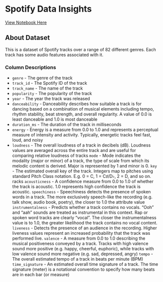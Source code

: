 # Spotify Data Insights

[View Notebook Here](https://nbviewer.org/github/Abstract-Dex/spotify_data_insights/blob/main/main.ipynb)

## About Dataset

This is a dataset of Spotify tracks over a range of 82 different genres. Each track has some audio features associated with it.

### Column Descriptions

- `genre` - The genre of the track
- `track_id` - The Spotify ID of the track
- `track_name` - The name of the track
- `popularity` - The popularity of the track
- `year` - The year the track was released
- `danceability` - Danceability describes how suitable a track is for dancing based on a combination of musical elements including tempo, rhythm stability, beat strength, and overall regularity. A value of 0.0 is least danceable and 1.0 is most danceable
- `duration_ms` - The duration of the track in milliseconds
- `energy` - Energy is a measure from 0.0 to 1.0 and represents a perceptual measure of intensity and activity. Typically, energetic tracks feel fast, loud, and noisy
- `loudness` - The overall loudness of a track in decibels (dB). Loudness values are averaged across the entire track and are useful for comparing relative loudness of tracks
  `mode` - Mode indicates the modality (major or minor) of a track, the type of scale from which its melodic content is derived. Major is represented by 1 and minor is 0.
  `key` - The estimated overall key of the track. Integers map to pitches using standard Pitch Class notation. E.g. 0 = C, 1 = C♯/D♭, 2 = D, and so on.
  racks
  `acousticness` - A confidence measure from 0.0 to 1.0 of whether the track is acoustic. 1.0 represents high confidence the track is acoustic.
  `speechiness` - Speechiness detects the presence of spoken words in a track. The more exclusively speech-like the recording (e.g. talk show, audio book, poetry), the closer to 1.0 the attribute value
  `instrumentalness` - Predicts whether a track contains no vocals. “Ooh” and “aah” sounds are treated as instrumental in this context. Rap or spoken word tracks are clearly “vocal”. The closer the instrumentalness value is to 1.0, the greater likelihood the track contains no vocal content.
  `liveness` - Detects the presence of an audience in the recording. Higher liveness values represent an increased probability that the track was performed live.
  `valence` - A measure from 0.0 to 1.0 describing the musical positiveness conveyed by a track. Tracks with high valence sound more positive (e.g. happy, cheerful, euphoric), while tracks with low valence sound more negative (e.g. sad, depressed, angry)
  `tempo` - The overall estimated tempo of a track in beats per minute (BPM)
  `time_signature` - An estimated overall time signature of a track. The time signature (meter) is a notational convention to specify how many beats are in each bar (or measure)
